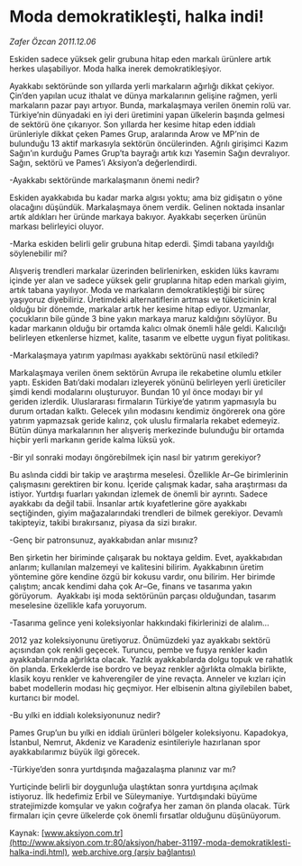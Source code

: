 # Moda demokratikleşti, halka indi!

*Zafer Özcan 2011.12.06*

<font class="agenda2NewsSpot">
 Eskiden sadece yüksek gelir grubuna hitap eden markalı ürünlere artık herkes ulaşabiliyor. Moda halka inerek demokratikleşiyor.
</font>
<font class="newsDetail">
 <p>
  Ayakkabı sektöründe son yıllarda yerli markaların ağırlığı dikkat çekiyor. Çin’den yapılan ucuz ithalat ve dünya markalarının gelişine rağmen, yerli markaların pazar payı artıyor. Bunda, markalaşmaya verilen önemin rolü var. Türkiye’nin dünyadaki en iyi deri üretimini yapan ülkelerin başında gelmesi de sektörü öne çıkarıyor. Son yıllarda her kesime hitap eden iddialı ürünleriyle dikkat çeken Pames Grup, aralarında Arow ve MP’nin de bulunduğu 13 aktif markasıyla sektörün öncülerinden. Ağrılı girişimci Kazım Sağın’ın kurduğu Pames Grup’ta bayrağı artık kızı Yasemin Sağın devralıyor. Sağın, sektörü ve Pames’i Aksiyon’a değerlendirdi.
 </p>
 <p>
  -Ayakkabı sektöründe markalaşmanın önemi nedir?
 </p>
 <p>
  Eskiden ayakkabıda bu kadar marka algısı yoktu; ama biz gidişatın o yöne olacağını düşündük. Markalaşmaya önem verdik. Gelinen noktada insanlar artık aldıkları her üründe markaya bakıyor. Ayakkabı seçerken ürünün markası belirleyici oluyor.
 </p>
 <p>
  -Marka eskiden belirli gelir grubuna hitap ederdi. Şimdi tabana yayıldığı söylenebilir mi?
 </p>
 <p>
  Alışveriş trendleri markalar üzerinden belirlenirken, eskiden lüks kavramı içinde yer alan ve sadece yüksek gelir gruplarına hitap eden markalı giyim, artık tabana yayılıyor. Moda ve markaların demokratikleştiği bir süreç yaşıyoruz diyebiliriz. Üretimdeki alternatiflerin artması ve tüketicinin kral olduğu bir dönemde, markalar artık her kesime hitap ediyor. Uzmanlar, çocukların bile günde 3 bine yakın markaya maruz kaldığını söylüyor. Bu kadar markanın olduğu bir ortamda kalıcı olmak önemli hâle geldi. Kalıcılığı belirleyen etkenlerse hizmet, kalite, tasarım ve elbette uygun fiyat politikası.
 </p>
 <p>
  -Markalaşmaya yatırım yapılması ayakkabı sektörünü nasıl etkiledi?
 </p>
 <p>
  Markalaşmaya verilen önem sektörün Avrupa ile rekabetine olumlu etkiler yaptı. Eskiden Batı’daki modaları izleyerek yönünü belirleyen yerli üreticiler şimdi kendi modalarını oluşturuyor. Bundan 10 yıl önce modayı bir yıl geriden izlerdik. Uluslararası firmaların Türkiye’de yatırım yapmasıyla bu durum ortadan kalktı. Gelecek yılın modasını kendimiz öngörerek ona göre yatırım yapmazsak geride kalırız, çok uluslu firmalarla rekabet edemeyiz. Bütün dünya markalarının her alışveriş merkezinde bulunduğu bir ortamda hiçbir yerli markanın geride kalma lüksü yok.
 </p>
 <p>
  -Bir yıl sonraki modayı öngörebilmek için nasıl bir yatırım gerekiyor?
 </p>
 <p>
  Bu aslında ciddi bir takip ve araştırma meselesi. Özellikle Ar–Ge birimlerinin çalışmasını gerektiren bir konu. İçeride çalışmak kadar, saha araştırması da istiyor. Yurtdışı fuarları yakından izlemek de önemli bir ayrıntı. Sadece ayakkabı da değil tabii. İnsanlar artık kıyafetlerine göre ayakkabı seçtiğinden, giyim mağazalarındaki trendleri de bilmek gerekiyor. Devamlı takipteyiz, takibi bırakırsanız, piyasa da sizi bırakır.
 </p>
 <p>
  -Genç bir patronsunuz, ayakkabıdan anlar mısınız?
 </p>
 <p>
  Ben şirketin her biriminde çalışarak bu noktaya geldim. Evet, ayakkabıdan anlarım; kullanılan malzemeyi ve kalitesini bilirim. Ayakkabının üretim yöntemine göre kendine özgü bir kokusu vardır, onu bilirim. Her birimde çalıştım; ancak kendimi daha çok Ar–Ge, finans ve tasarıma yakın görüyorum.  Ayakkabı işi moda sektörünün parçası olduğundan, tasarım meselesine özellikle kafa yoruyorum.
 </p>
 <p>
  -Tasarıma gelince yeni koleksiyonlar hakkındaki fikirlerinizi de alalım…
 </p>
 <p>
  2012 yaz koleksiyonunu üretiyoruz. Önümüzdeki yaz ayakkabı sektörü açısından çok renkli geçecek. Turuncu, pembe ve fuşya renkler kadın ayakkabılarında ağırlıkta olacak. Yazlık ayakkabılarda dolgu topuk ve rahatlık ön planda. Erkeklerde ise bordro ve beyaz renkler ağırlıkta olmakla birlikte, klasik koyu renkler ve kahverengiler de yine revaçta. Anneler ve kızları için babet modellerin modası hiç geçmiyor. Her elbisenin altına giyilebilen babet, kurtarıcı bir model.
 </p>
 <p>
  -Bu yılki en iddialı koleksiyonunuz nedir?
 </p>
 <p>
  Pames Grup’un bu yılki en iddialı ürünleri bölgeler koleksiyonu. Kapadokya, İstanbul, Nemrut, Akdeniz ve Karadeniz esintileriyle hazırlanan spor ayakkabılarımız büyük ilgi görecek.
 </p>
 <p>
  -Türkiye’den sonra yurtdışında mağazalaşma planınız var mı?
 </p>
 <p>
  Yurtiçinde belirli bir doygunluğa ulaştıktan sonra yurtdışına açılmak istiyoruz. İlk hedefimiz Erbil ve Süleymaniye. Yurtdışındaki büyüme stratejimizde komşular ve yakın coğrafya her zaman ön planda olacak. Türk firmaları için çevre ülkelerde çok önemli fırsatlar olduğunu düşünüyorum.
 </p>
 <p>
 </p>
</font>

Kaynak: [www.aksiyon.com.tr](http://www.aksiyon.com.tr:80/aksiyon/haber-31197-moda-demokratiklesti-halka-indi.html), [web.archive.org (arşiv bağlantısı)](http://web.archive.org/web/20120108061734/http://www.aksiyon.com.tr:80/aksiyon/haber-31197-moda-demokratiklesti-halka-indi.html)
